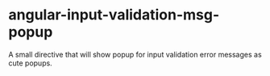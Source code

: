 # angular-input-validation-msg-popup
A small directive that will show popup for input validation error messages as cute popups.
